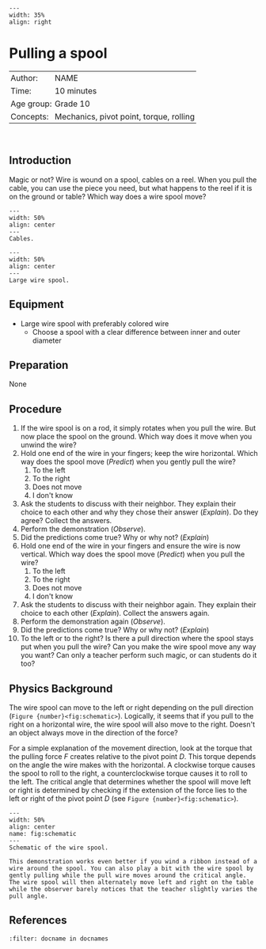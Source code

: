 ```{figure} ../../figures/ready.png
---
width: 35%
align: right
```

# Pulling a spool

<table style="width: 100%; border-collapse: collapse; border: none;">
    <tr style="background-color: var(--background-color);">  
        <td style="text-align: left; padding: 3px; border: none; color: var(--text-color)">Author:</td>
        <td style="text-align: left; padding: 3px; border: none; color: var(--text-color)">NAME</td>
    </tr>
    <tr style="background-color: var(--background-color);"> 
        <td style="text-align: left; padding: 3px; border: none; color: var(--text-color)">Time:</td>
        <td style="text-align: left; padding: 3px; border: none; color: var(--text-color)">10 minutes</td>
    </tr>
    <tr style="background-color: var(--background-color);"> 
        <td style="text-align: left; padding: 3px; border: none; color: var(--text-color)">Age group:</td>
        <td style="text-align: left; padding: 3px; border: none; color: var(--text-color)">Grade 10</td>
    </tr>
    <tr style="background-color: var(--background-color);"> 
        <td style="text-align: left; padding: 3px; border: none; color: var(--text-color)">Concepts:</td>
        <td style="text-align: left; padding: 3px; border: none; color: var(--text-color)">Mechanics, pivot point, torque, rolling</td>
    </tr>
</table><br>

## Introduction
Magic or not? Wire is wound on a spool, cables on a reel. When you pull the cable, you can use the piece you need, but what happens to the reel if it is on the ground or table? Which way does a wire spool move?

```{figure} demo56_figure1.JPG
---
width: 50%
align: center
---
Cables.
```

```{figure} demo56_figure2.jpg
---
width: 50%
align: center
---
Large wire spool.
```

## Equipment
- Large wire spool with preferably colored wire
    - Choose a spool with a clear difference between inner and outer diameter

## Preparation
None

## Procedure
1. If the wire spool is on a rod, it simply rotates when you pull the wire. But now place the spool on the ground. Which way does it move when you unwind the wire?
2. Hold one end of the wire in your fingers; keep the wire horizontal. Which way does the spool move (*Predict*) when you gently pull the wire?
    1. To the left
    2. To the right
    3. Does not move
    4. I don't know
3. Ask the students to discuss with their neighbor. They explain their choice to each other and why they chose their answer (*Explain*). Do they agree? Collect the answers.
4. Perform the demonstration (*Observe*).
5. Did the predictions come true? Why or why not? (*Explain*)
6. Hold one end of the wire in your fingers and ensure the wire is now vertical. Which way does the spool move (*Predict*) when you pull the wire?
    1. To the left
    2. To the right
    3. Does not move
    4. I don't know
7. Ask the students to discuss with their neighbor again. They explain their choice to each other (*Explain*). Collect the answers again.
8. Perform the demonstration again (*Observe*).
9. Did the predictions come true? Why or why not? (*Explain*)
10. To the left or to the right? Is there a pull direction where the spool stays put when you pull the wire? Can you make the wire spool move any way you want? Can only a teacher perform such magic, or can students do it too?

## Physics Background
The wire spool can move to the left or right depending on the pull direction (`Figure {number}<fig:schematic>`). Logically, it seems that if you pull to the right on a horizontal wire, the wire spool will also move to the right. Doesn't an object always move in the direction of the force?

For a simple explanation of the movement direction, look at the torque that the pulling force $F$ creates relative to the pivot point $D$. This torque depends on the angle the wire makes with the horizontal. A clockwise torque causes the spool to roll to the right, a counterclockwise torque causes it to roll to the left. The critical angle that determines whether the spool will move left or right is determined by checking if the extension of the force lies to the left or right of the pivot point $D$ (see `Figure {number}<fig:schematic>`).

```{figure} demo56_figure4.png
---
width: 50%
align: center
name: fig:schematic
---
Schematic of the wire spool.
```


```{tip}
This demonstration works even better if you wind a ribbon instead of a wire around the spool. You can also play a bit with the wire spool by gently pulling while the pull wire moves around the critical angle. The wire spool will then alternately move left and right on the table while the observer barely notices that the teacher slightly varies the pull angle.
```

## References
```{bibliography}
:filter: docname in docnames
```